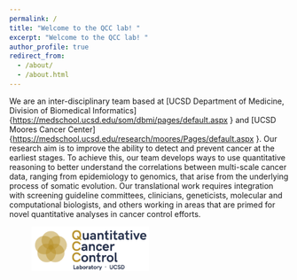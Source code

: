 ```yaml
---
permalink: /
title: "Welcome to the QCC lab! "
excerpt: "Welcome to the QCC lab! "
author_profile: true
redirect_from: 
  - /about/
  - /about.html
---
```




We are an inter-disciplinary team based at [UCSD Department of Medicine, Division of Biomedical Informatics]{https://medschool.ucsd.edu/som/dbmi/pages/default.aspx } and [UCSD Moores Cancer Center]{https://medschool.ucsd.edu/research/moores/Pages/default.aspx }. Our research aim is to improve the ability to detect and prevent cancer at the earliest stages. To achieve this, our team develops ways to use quantitative reasoning to better understand the correlations between multi-scale cancer data, ranging from epidemiology to genomics, that arise from the underlying process of somatic evolution. Our translational work requires integration with screening guideline committees, clinicians, geneticists, molecular and computational biologists, and others working in areas that are primed for novel quantitative analyses in cancer control efforts.
<figure>
  <a href="/images/Main_Logo.png">
  <img src="/images/Main_Logo.png" alt = "Logo" width="50%" />
    </a>
</figure>


